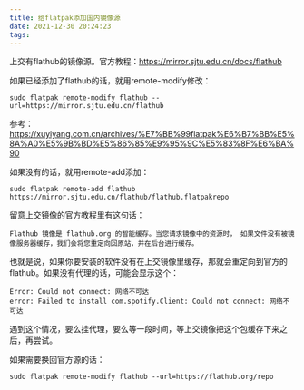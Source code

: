 ```yaml
---
title: 给flatpak添加国内镜像源
date: 2021-12-30 20:24:23
tags:
---
```


上交有flathub的镜像源。官方教程：<https://mirror.sjtu.edu.cn/docs/flathub>

如果已经添加了flathub的话，就用remote-modify修改：

```shell
sudo flatpak remote-modify flathub --url=https://mirror.sjtu.edu.cn/flathub
```

参考：<https://xuyiyang.com.cn/archives/%E7%BB%99flatpak%E6%B7%BB%E5%8A%A0%E5%9B%BD%E5%86%85%E9%95%9C%E5%83%8F%E6%BA%90>

如果没有的话，就用remote-add添加：

```shell
sudo flatpak remote-add flathub https://mirror.sjtu.edu.cn/flathub/flathub.flatpakrepo
```


留意上交镜像的官方教程里有这句话：

```
Flathub 镜像是 flathub.org 的智能缓存。当您请求镜像中的资源时， 如果文件没有被镜像服务器缓存，我们会将您重定向回原站，并在后台进行缓存。
```

也就是说，如果你要安装的软件没有在上交镜像里缓存，那就会重定向到官方的flathub。如果没有代理的话，可能会显示这个：

```
Error: Could not connect: 网络不可达
error: Failed to install com.spotify.Client: Could not connect: 网络不可达
```

遇到这个情况，要么挂代理，要么等一段时间，等上交镜像把这个包缓存下来之后，再尝试。

如果需要换回官方源的话：

```shell
sudo flatpak remote-modify flathub --url=https://flathub.org/repo
```
